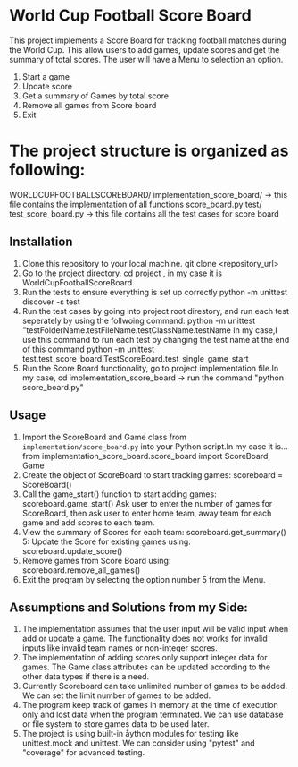 # World Cup Football Score Board

This project implements a Score Board for tracking football matches during the World Cup.
This allow users to add games, update scores and get the summary of total scores.
The user will have a Menu to selection an option.
1. Start a game
2. Update score
3. Get a summary of Games by total score
4. Remove all games from Score board
5. Exit

# The project structure is organized as following:

WORLDCUPFOOTBALLSCOREBOARD/
implementation_score_board/   -> this file contains the implementation of all functions
score_board.py
test/
test_score_board.py   -> this file contains all the test cases for score board

## Installation

1. Clone this repository to your local machine.
   git clone <repository_url>
2. Go to the project directory.
   cd project , in my case it is WorldCupFootballScoreBoard
3. Run the tests to ensure everything is set up correctly
python -m unittest discover -s test
4. Run the test cases by going into project root direstory, and run each test seperately by using the follwoing command:
python -m unittest "testFolderName.testFileName.testClassName.testName
In my case,I use this command to run each test by changing the test name at the end of this command
python -m unittest test.test_score_board.TestScoreBoard.test_single_game_start
5. Run the Score Board functionality, go to project implementation file.In my case, cd implementation_score_board -> run the command "python score_board.py"

## Usage

1. Import the ScoreBoard and Game class from `implementation/score_board.py` into your Python script.In my case it is... 
from implementation_score_board.score_board import ScoreBoard, Game
2. Create the object of ScoreBoard to start tracking games:
scoreboard = ScoreBoard()
3. Call the game_start() function to start adding games:
scoreboard.game_start()
Ask user to enter the number of games for ScoreBoard, then ask user to enter home team, away team for each game and add scores to each team.
4. View the summary of Scores for each team:
scoreboard.get_summary()
5: Update the Score for existing games using:
scoreboard.update_score()
5. Remove games from Score Board using:
   scoreboard.remove_all_games()
6. Exit the program by selecting the option number 5 from the Menu.


## Assumptions and Solutions from my Side:

1. The implementation assumes that the user input will be valid input when add or update a game. The functionality does not works for invalid inputs like invalid team names or non-integer scores.
2. The implementation of adding scores only support integer data for games. The Game class attributes can be updated according to the other data types if there is a need.
3. Currently Scoreboard can take unlimited number of games to be added. We can set the limit number of games to be added.
4. The program keep track of games in memory at the time of execution only and lost data when the program terminated. We can use database or file system to store games data to be used later.
5. The project is using built-in åython modules for testing  like unittest.mock and unittest. We can consider using "pytest" and "coverage" for advanced testing.
